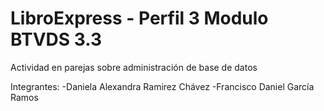 # LibroExpress - Perfil 3 Modulo BTVDS 3.3
Actividad en parejas sobre administración de base de datos 

Integrantes:
-Daniela Alexandra Ramirez Chávez
-Francisco Daniel García Ramos
